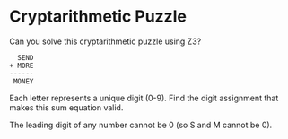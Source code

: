 # Cryptarithmetic Puzzle

Can you solve this cryptarithmetic puzzle using Z3?

```
  SEND
+ MORE
------
 MONEY
```

Each letter represents a unique digit (0-9). Find the digit assignment that makes this sum equation valid.

The leading digit of any number cannot be 0 (so S and M cannot be 0). 